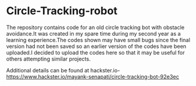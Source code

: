 # Circle-Tracking-robot
The repository contains code for an old circle tracking bot with obstacle avoidance.It was created in my spare time during my second year as a learning experience.The codes shown may have small bugs since the final version had not been saved so an earlier version of the codes have been uploaded.I decided to upload the codes here so that it may be useful for others attempting similar projects.

Additional details can be found at hackster.io-
https://www.hackster.io/mayank-senapati/circle-tracking-bot-92e3ec
